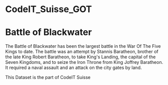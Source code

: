 # CodeIT_Suisse_GOT

# Battle of Blackwater

The Battle of Blackwater has been the largest battle in the War Of The Five Kings to date. The battle was an attempt by Stannis Baratheon, brother of the late King Robert Baratheon, to take King's Landing, the capital of the Seven Kingdoms, and to seize the Iron Throne from King Joffrey Baratheon. It required a naval assault and an attack on the city gates by land.

This Dataset is the part of CodeIT Suisse
